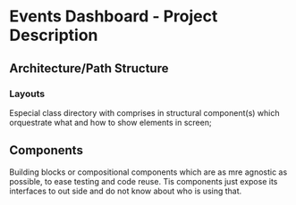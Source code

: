 # Events Dashboard - Project Description



## Architecture/Path Structure

### Layouts

Especial class directory with comprises in structural component(s) which orquestrate what and how to show elements in screen;


## Components

Building blocks or compositional components which are as mre agnostic as possible, to ease testing and code reuse. Tis components just expose its interfaces to out side and do not know about who is using that.
